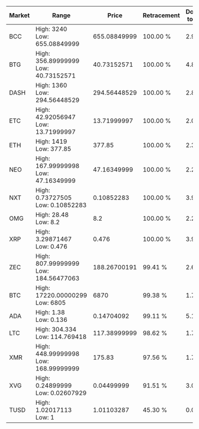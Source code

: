 | Market | Range | Price| Retracement | Doubles to 50% |
| --- | --- | --- | --- | --- |
| BCC | High: 3240<br />Low: 655.08849999 | 655.08849999 | 100.00 % | 2.97 |
| BTG | High: 356.89999999<br />Low: 40.73152571 | 40.73152571 | 100.00 % | 4.88 |
| DASH | High: 1360<br />Low: 294.56448529 | 294.56448529 | 100.00 % | 2.81 |
| ETC | High: 42.92056947<br />Low: 13.71999997 | 13.71999997 | 100.00 % | 2.06 |
| ETH | High: 1419<br />Low: 377.85 | 377.85 | 100.00 % | 2.38 |
| NEO | High: 167.99999998<br />Low: 47.16349999 | 47.16349999 | 100.00 % | 2.28 |
| NXT | High: 0.73727505<br />Low: 0.10852283 | 0.10852283 | 100.00 % | 3.90 |
| OMG | High: 28.48<br />Low: 8.2 | 8.2 | 100.00 % | 2.24 |
| XRP | High: 3.29871467<br />Low: 0.476 | 0.476 | 100.00 % | 3.97 |
| ZEC | High: 807.99999999<br />Low: 184.56477063 | 188.26700191 | 99.41 % | 2.64 |
| BTC | High: 17220.00000299<br />Low: 6805 | 6870 | 99.38 % | 1.75 |
| ADA | High: 1.38<br />Low: 0.136 | 0.14704092 | 99.11 % | 5.16 |
| LTC | High: 304.334<br />Low: 114.769418 | 117.38999999 | 98.62 % | 1.79 |
| XMR | High: 448.99999998<br />Low: 168.99999999 | 175.83 | 97.56 % | 1.76 |
| XVG | High: 0.24899999<br />Low: 0.02607929 | 0.04499999 | 91.51 % | 3.06 |
| TUSD | High: 1.02017113<br />Low: 1 | 1.01103287 | 45.30 % | 0.00 |
